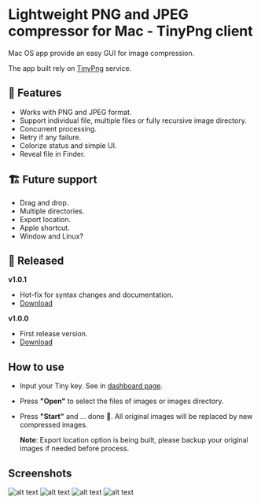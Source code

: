 # Lightweight PNG and JPEG compressor for Mac - TinyPng client

Mac OS app provide an easy GUI for image compression.

The app built rely on [TinyPng](https://tinypng.com) service.

## 🔑 Features

- Works with PNG and JPEG format.
- Support individual file, multiple files or fully recursive image directory.
- Concurrent processing.
- Retry if any failure.
- Colorize status and simple UI.
- Reveal file in Finder.

## 🏗 Future support

- Drag and drop.
- Multiple directories.
- Export location.
- Apple shortcut.
- Window and Linux?

## 🚀 Released

**v1.0.1**

- Hot-fix for syntax changes and documentation.
- [Download](https://bitbucket.org/HocTran/tinycompressor/downloads/Tiny_v1.0.1.app.zip)

**v1.0.0**

- First release version.
- [Download](https://bitbucket.org/HocTran/tinycompressor/downloads/Tiny_v1.0.0.app.zip)

## How to use

- Input your Tiny key. See in [dashboard page](https://tinypng.com/dashboard/api).
- Press **"Open"** to select the files of images or images directory.
- Press **"Start"** and ... done 🎉.
All original images will be replaced by new compressed images.

  **Note**: Export location option is being built, please backup your original images if needed before process.

## Screenshots

![alt text](https://i.ibb.co/K7www2X/Screen-Shot-2019-06-22-at-11-07-46-PM.png "Opening")
![alt text](https://i.ibb.co/8Mv1gpk/Screen-Shot-2019-06-22-at-11-09-00-PM.png "In progressing")
![alt text](https://i.ibb.co/7yj1ZnY/Screen-Shot-2019-06-22-at-11-10-58-PM.png "Finished")
![alt text](https://i.ibb.co/rxT1GwC/Screen-Shot-2019-06-22-at-4-10-03-PM.png "Retry")
